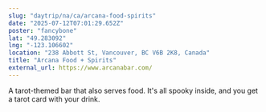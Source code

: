 ```yaml
---
slug: "daytrip/na/ca/arcana-food-spirits"
date: "2025-07-12T07:01:29.652Z"
poster: "fancybone"
lat: "49.283092"
lng: "-123.106602"
location: "238 Abbott St, Vancouver, BC V6B 2K8, Canada"
title: "Arcana Food + Spirits"
external_url: https://www.arcanabar.com/
---
```

A tarot-themed bar that also serves food. It's all spooky inside, and you get a tarot card with your drink.